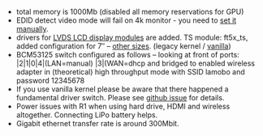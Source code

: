 - total memory is 1000Mb (disabled all memory reservations for GPU)
- EDID detect video mode will fail on 4k monitor - you need to [set it manually](http://docs.armbian.com/Hardware_Allwinner/#how-to-reconfigure-video-output).
- drivers for [LVDS LCD display modules](http://www.lenovator.com/7-inch-LCD) are added. TS module: ft5x_ts, added configuration for 7″ – [other sizes](https://github.com/LeMaker/fex_configuration/tree/master/fex). (legacy kernel / [vanilla](https://github.com/igorpecovnik/lib/blob/master/patch/kernel/sunxi-next/bananapipro_lemaker_lcd.patch.disabled))
- BCM53125 switch configured as follows – looking at front of ports: |2|1|0|4|(LAN=manual) |3|(WAN=dhcp and bridged to enabled wireless adapter in (theoretical) high throughput mode with SSID lamobo and password 12345678
- If you use vanilla kernel please be aware that there happened a fundamental driver switch. Please see [github issue](https://github.com/igorpecovnik/lib/issues/511#issuecomment-262571252) for details.
- Power issues with R1 when using hard drive, HDMI and wireless altogether. Connecting LiPo battery helps.
- Gigabit ethernet transfer rate is around 300Mbit.